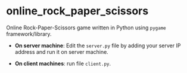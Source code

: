 # online_rock_paper_scissors

Online Rock-Paper-Scissors game written in Python using `pygame` framework/library.

* **On server machine**: Edit the `server.py` file by adding your server IP address and run it on server machine.

* **On client machines**: run file `client.py`.

